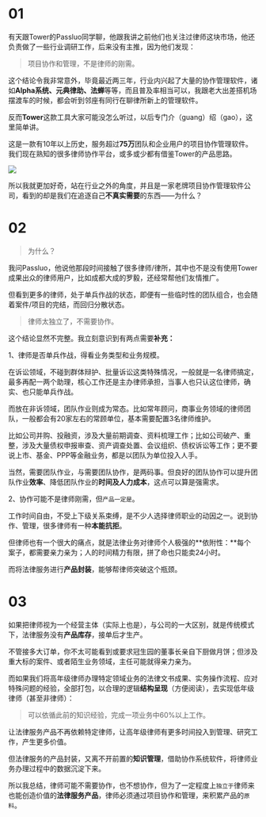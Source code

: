 # 01

有天跟Tower的Passluo同学聊，他跟我讲之前他们也关注过律师这块市场，他还负责做了一些行业调研工作，后来没有主推，因为他们发现：

> 项目协作和管理，不是律师的刚需。

这个结论令我非常意外，毕竟最近两三年，行业内兴起了大量的协作管理软件，诸如**Alpha系统、元典律助、法蝉**等等，而且普及率相当可以，我跟老大出差搭机场摆渡车的时候，都会听到邻座有同行在聊律所新上的管理软件。

反而**Tower**这款工具大家可能没怎么听过，以后专门介（guang）绍（gao），这里简单讲。

这是一款有10年以上历史，服务超过**75万**团队和企业用户的项目协作管理软件。我们现在熟知的很多律师协作平台，或多或少都有借鉴Tower的产品思路。

![](http://wuhaobak-pic.test.upcdn.net/blog/2019-03-14-131811.jpg)

所以我就更加好奇，站在行业之外的角度，并且是一家老牌项目协作管理软件公司，看到的却是我们在追逐自己**不真实需要**的东西——为什么？

# 02

> 为什么？

我问Passluo，他说他那段时间接触了很多律师/律所，其中也不是没有使用Tower成果出众的律师用户，比如成都大成的罗毅，还经常帮他们友情推广。

但看到更多的律师，处于单兵作战的状态，即便有一些临时性的团队组合，也会随着案件/项目的完结，而回归分散状态。

> 律师太独立了，不需要协作。

这个结论显然不完整。我立刻意识到有两点需要**补充：**

1、律师是否单兵作战，得看业务类型和业务规模。

在诉讼领域，不碰到群体辩护、批量诉讼这类特殊情况，一般就是一名律师搞定，最多再配一两个助理，核心工作还是主办律师承担，当事人也只认这位律师，确实、也只能单兵作战。

而放在非诉领域，团队作业则成为常态。比如常年顾问，商事业务领域的律师团队，一般都会有20家左右的常顾单位，基本需要配置3名律师维护。

比如公司并购、投融资，涉及大量前期调查、资料梳理工作；比如公司破产、重整，涉及大量债权申报审查、资产调查处置、会议组织、债权诉讼等工作；更不要说上市、基金、PPP等金融业务，都是以团队为单位投入人手。

当然，需要团队作业，与需要团队协作，是两码事。但良好的团队协作可以提升团队作业**效率**、降低团队作业的**时间及人力成本**，这点可以算是强需求。

2、协作可能不是律师刚需，但`产品一定是`。

工作时间自由，不受上下级关系束缚，是不少人选择律师职业的动因之一。说到协作、管理，很多律师有一种**本能抗拒**。

但律师也有一个很大的痛点，就是法律业务对律师个人极强的**依附性：**每个案子，都需要亲力亲为；人的时间精力有限，拼了命也只能卖24小时。

而将法律服务进行**产品封装**，能够帮律师突破这个瓶颈。

# 03

如果把律师视为一个经营主体（实际上也是），与公司的一大区别，就是传统模式下，法律服务没有**产品库存**，接单后才生产。

不管接多大订单，你不太可能看到或要求冠生园的董事长亲自下厨做月饼；但涉及重大标的案件、或者陌生业务领域，主任可能就得亲力亲为。

而如果我们将高年级律师办理特定领域业务的法律文书成果、实务操作流程、应对特殊问题的经验，全部打包，以合理的逻辑**结构呈现**（方便阅读），去实现低年级律师（甚至非律师）：

> 可以依循此前的知识经验，完成一项业务中60%以上工作。

让法律服务产品不再依赖特定律师，让高年级律师有更多时间投入到管理、研究工作，产生更多价值。

但法律服务的产品封装，又离不开前置的**知识管理**，借助协作系统软件，将律师业务办理过程中的数据沉淀下来。

所以我总结，律师可能不需要协作，也不想协作，但为了一定程度上`独立于`律师来也能创造价值的**法律服务产品**，律师必须通过项目协作和管理，来积累产品的`原料`。